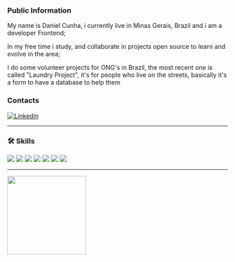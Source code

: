 ### Public Information
My name is Daniel Cunha, i currently live in Minas Gerais, Brazil and i am a developer Frontend;

In my free time i study, and collaborate in projects open source to learn and evolve in the area;

I do some volunteer projects for ONG's in Brazil, the most recent one is called "Laundry Project", it's for people who live on the streets, basically it's a form to have a database to help them

### Contacts
[![Linkedin](https://img.shields.io/badge/LinkedIn-0077B5?style=for-the-badge&logo=linkedin&logoColor=white)](https://www.linkedin.com/in/daniel-cunha001//)

<hr/>

### 🛠️ Skills 
<div>
<img src="https://img.shields.io/badge/HTML5-E34F26?style=for-the-badge&logo=html5&logoColor=white " />
<img src="https://img.shields.io/badge/CSS3-1572B6?style=for-the-badge&logo=css3&logoColor=white" />
<img src="https://img.shields.io/badge/JavaScript-323330?style=for-the-badge&logo=javascript&logoColor=F7DF1E" />
<img src="https://img.shields.io/badge/TypeScript-007ACC?style=for-the-badge&logo=typescript&logoColor=white" />
<img src="https://img.shields.io/badge/React-20232A?style=for-the-badge&logo=react&logoColor=61DAFB" />
<img src="https://img.shields.io/badge/React_Native-20232A?style=for-the-badge&logo=react&logoColor=61DAFB" />
<img src="https://img.shields.io/badge/testing%20library-323330?style=for-the-badge&logo=testing-library&logoColor=red" />
</div>

<hr />
<img height="180em" src="https://github-readme-streak-stats.herokuapp.com/?user=dandankara&layout=compact&langs_count=7&theme=calm"/>


